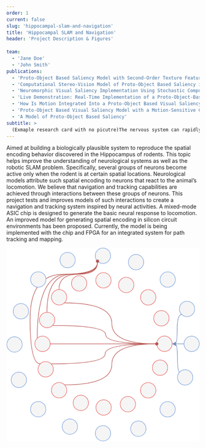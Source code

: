```yaml
---
order: 1
current: false
slug: 'hippocampal-slam-and-navigation'
title: 'Hippocampal SLAM and Navigation'
header: 'Project Description & Figures'

team:
  - 'Jane Doe'
  - 'John Smith'
publications:
  - 'Proto-Object Based Saliency Model with Second-Order Texture Feature'
  - 'Computational Stereo-Vision Model of Proto-Object Based Saliency in Three-Dimensional Space'
  - 'Neuromorphic Visual Saliency Implementation Using Stochastic Computation'
  - 'Live Demonstration: Real-Time Implementation of a Proto-Object-Based'
  - 'How Is Motion Integrated Into a Proto-Object Based Visual Saliency Model?'
  - 'Proto-Object Based Visual Saliency Model with a Motion-Sensitive Channel'
  - 'A Model of Proto-Object Based Saliency'
subtitle: >
  (Exmaple research card with no picutre)The nervous system can rapidly select important information from a visual scene and pay attention to it. Bottom-up saliency models use low-level features such as intensity, color, and orientation to generate a saliency map that predicts human fixations.
---
```


Aimed at building a biologically plausible system to reproduce the spatial encoding behavior discovered in the Hippocampus of rodents. This topic helps improve the understanding of neurological systems as well as the robotic SLAM problem. Specifically, several groups of neurons become active only when the rodent is at certain spatial locations.
Neurological models attribute such spatial encoding to neurons that react to the animal’s locomotion. We believe that navigation and tracking capabilities are achieved through interactions between these groups of neurons. This project tests and improves models of such interactions to create a navigation and tracking system inspired by neural activities.
A mixed-mode ASIC chip is designed to generate the basic neural response to locomotion. An improved model for generating spatial encoding in silicon circuit environments has been proposed. Currently, the model is being implemented with the chip and FPGA for an integrated system for path tracking and mapping.

![Figure 1: Test figure that displays one image of actual neural activities and silicon circuits.](../images/research/complex-vco.png)
